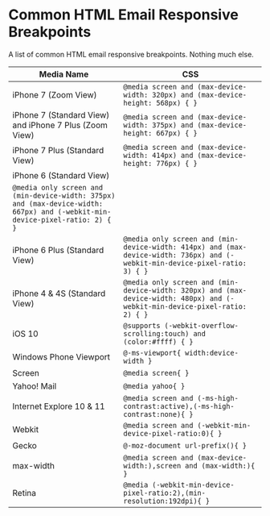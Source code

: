 # Common HTML Email Responsive Breakpoints
A list of common HTML email responsive breakpoints. Nothing much else.

| Media Name 	| CSS 	|
|------------	|-----	|
| iPhone 7 (Zoom View) 	| `@media screen and (max-device-width: 320px) and (max-device-height: 568px) { }` 	|
| iPhone 7 (Standard View) and iPhone 7 Plus (Zoom View) 	| `@media screen and (max-device-width: 375px) and (max-device-height: 667px) { }` 	|
| iPhone 7 Plus (Standard View)   | `@media screen and (max-device-width: 414px) and (max-device-height: 776px) { }` 	|
| iPhone 6 (Standard View)   |
`@media only screen and (min-device-width: 375px) and (max-device-width: 667px) and (-webkit-min-device-pixel-ratio: 2) { }`  |
| iPhone 6 Plus (Standard View)   | `@media only screen and (min-device-width: 414px) and (max-device-width: 736px) and (-webkit-min-device-pixel-ratio: 3) { }` | 
| iPhone 4 & 4S (Standard View)  | `@media only screen and (min-device-width: 320px) and (max-device-width: 480px) and (-webkit-min-device-pixel-ratio: 2) { }` |
| iOS 10   | `@supports (-webkit-overflow-scrolling:touch) and (color:#ffff) { }`   |
| Windows Phone Viewport  | `@-ms-viewport{ width:device-width }`  |
| Screen  |  `@media screen{ }`  |
| Yahoo! Mail  | `@media yahoo{ }`  |
| Internet Explore 10 & 11  | `@media screen and (-ms-high-contrast:active),(-ms-high-contrast:none){ }`  |
| Webkit  | `@media screen and (-webkit-min-device-pixel-ratio:0){ }`  |
| Gecko  | `@-moz-document url-prefix(){ }`  |
| max-width  | `@media screen and (max-device-width:),screen and (max-width:){ }`  |
| Retina  | `@media (-webkit-min-device-pixel-ratio:2),(min-resolution:192dpi){ }`  |
